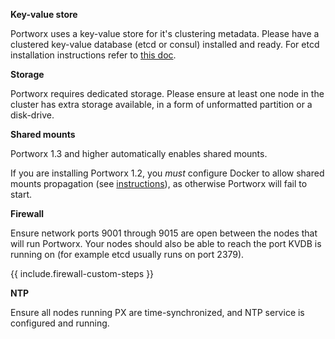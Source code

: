 **Key-value store**

Portworx uses a key-value store for it's clustering metadata. Please have a clustered key-value database (etcd or consul) installed and ready. For etcd installation instructions refer to [this doc](/maintain/etcd.html).

**Storage**

Portworx requires dedicated storage.  Please ensure at least one node in the cluster has extra storage available, in a form of unformatted partition or a disk-drive.

**Shared mounts**

Portworx 1.3 and higher automatically enables shared mounts.

If you are installing Portworx 1.2, you *must* configure Docker to allow shared mounts propagation (see [instructions](/knowledgebase/shared-mount-propagation.html)), as otherwise Portworx will fail to start.

**Firewall**

Ensure network ports 9001 through 9015 are open between the nodes that will run Portworx. Your nodes should also be able to reach the port KVDB is running on (for example etcd usually runs on port 2379).

{{ include.firewall-custom-steps }}

**NTP**

Ensure all nodes running PX are time-synchronized, and NTP service is configured and running.
